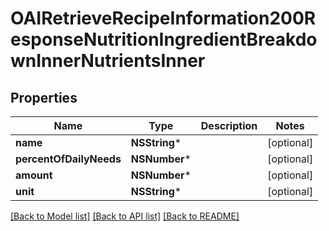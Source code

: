 # OAIRetrieveRecipeInformation200ResponseNutritionIngredientBreakdownInnerNutrientsInner

## Properties
Name | Type | Description | Notes
------------ | ------------- | ------------- | -------------
**name** | **NSString*** |  | [optional] 
**percentOfDailyNeeds** | **NSNumber*** |  | [optional] 
**amount** | **NSNumber*** |  | [optional] 
**unit** | **NSString*** |  | [optional] 

[[Back to Model list]](../README.md#documentation-for-models) [[Back to API list]](../README.md#documentation-for-api-endpoints) [[Back to README]](../README.md)



